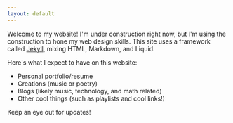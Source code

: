 ```yaml
---
layout: default
---
```


Welcome to my website!  I'm under construction right now, but I'm using the 
construction to hone my web design skills.  This site uses a framework 
called <a href="https://jekyllrb.com">Jekyll</a>, mixing HTML, Markdown, and
Liquid.

Here's what I expect to have on this website:

- Personal portfolio/resume
- Creations (music or poetry)
- Blogs (likely music, technology, and math related)
- Other cool things (such as playlists and cool links!)  

Keep an eye out for updates!

        

